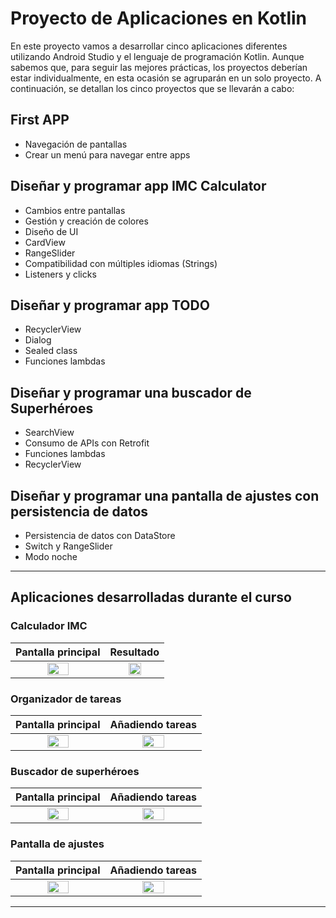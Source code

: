 # Proyecto de Aplicaciones en Kotlin

En este proyecto vamos a desarrollar cinco aplicaciones diferentes utilizando Android Studio y el lenguaje de programación Kotlin. Aunque sabemos que, para seguir las mejores prácticas, los proyectos deberían estar individualmente, en esta ocasión se agruparán en un solo proyecto. A continuación, se detallan los cinco proyectos que se llevarán a cabo:

## First APP
- Navegación de pantallas
- Crear un menú para navegar entre apps

## Diseñar y programar app IMC Calculator
- Cambios entre pantallas
- Gestión y creación de colores
- Diseño de UI
- CardView
- RangeSlider
- Compatibilidad con múltiples idiomas (Strings)
- Listeners y clicks

## Diseñar y programar app TODO
- RecyclerView
- Dialog
- Sealed class
- Funciones lambdas

## Diseñar y programar una buscador de Superhéroes
- SearchView
- Consumo de APIs con Retrofit
- Funciones lambdas
- RecyclerView

## Diseñar y programar una pantalla de ajustes con persistencia de datos
- Persistencia de datos con DataStore
- Switch y RangeSlider
- Modo noche

---

## Aplicaciones desarrolladas durante el curso

### Calculador IMC

|                               Pantalla principal                               |                                   Resultado                                    |
|:------------------------------------------------------------------------------:|:------------------------------------------------------------------------------:|
|  <img src="https://i.imgur.com/F6rSzsI.png" style="height: 50%; width:50%;"/>  |  <img src="https://i.imgur.com/lH1NBas.png" style="height: 50%; width:50%;"/>  |

### Organizador de tareas

|                              Pantalla principal                              |                               Añadiendo tareas                               |
|:----------------------------------------------------------------------------:|:----------------------------------------------------------------------------:|
| <img src="https://i.imgur.com/uvVh4Q9.png" style="height: 50%; width:50%;"/> | <img src="https://i.imgur.com/GhHuj6c.png" style="height: 50%; width:50%;"/> |

### Buscador de superhéroes

|                              Pantalla principal                              |                               Añadiendo tareas                               |
|:----------------------------------------------------------------------------:|:----------------------------------------------------------------------------:|
| <img src="https://i.imgur.com/XNwTHjy.png" style="height: 50%; width:50%;"/> | <img src="https://i.imgur.com/xYOssJf.png" style="height: 50%; width:50%;"/> |

### Pantalla de ajustes

|                              Pantalla principal                              |                               Añadiendo tareas                               |
|:----------------------------------------------------------------------------:|:----------------------------------------------------------------------------:|
| <img src="https://i.imgur.com/HnYQIew.png" style="height: 50%; width:50%;"/> | <img src="https://i.imgur.com/p1Yn1gt.png" style="height: 50%; width:50%;"/> |

---
